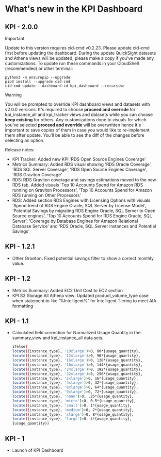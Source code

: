 # What's new in the KPI Dashboard

## KPI - 2.0.0
> [!IMPORTANT] 
> Update to this version requires cid-cmd v0.2.23. Please update cid-cmd first before updating the dashboard. During the update QuickSight datasets and Athena views will be updated, please make a copy if you've made any customizations. To update run these commands in your CloudShell (recommended) or other terminal:
```
python3 -m ensurepip --upgrade
pip3 install --upgrade cid-cmd
cid-cmd update --dashboard-id kpi_dashboard --recursive
```
> [!WARNING]
> You will be prompted to override KPI dashboard views and datasets with v2.0.0 versions. It's required to choose **proceed and override** for kpi_instance_all and kpi_tracker views and datasets while you can choose **keep existing** for others. Any customizations done to visuals for which you've selected **proceed and override** will be overwritten hence it's important to save copies of them in case you would like to re-implement them after update. You'll be able to see the diff of the changes before selecting an option.

Release notes:
* KPI Tracker: Added new KPI 'RDS Open Source Engines Coverage'
* Metrics Summary: Added RDS visual showing 'RDS Oracle Coverage', 'RDS SQL Server Coverage', 'RDS Open Source Engines Coverage', 'RDS Graviton Coverage'
* RDS: RDS Graviton coverage and savings estimations moved to the new RDS tab. Added visuals 'Top 10 Accounts Spend for Amazon RDS running on Graviton Processors', 'Top 10 Accounts Spend for Amazon RDS running on Other Processors' 
* RDS: Added section RDS Engines with Licensing Options with visuals 'Spend trend of RDS Engine Oracle, SQL Server by License Model', 'Potential Savings by migrating RDS Engine Oracle, SQL Server to Open Source engines', 'Top 10 Accounts Spend for RDS Engine Oracle, SQL Server', 'Coverage by Database Engines for Amazon Relational Database Service' and 'RDS Oracle, SQL Server  Instances and Potential Savings'

  

## KPI - 1.2.1
* Other Graviton: Fixed potential savings filter to show a correct monthly value.

## KPI - 1.2
* Metrics Summary: Added EC2 Unit Cost to EC2 section
* KPI S3 Storage All Athena view: Updated product_volume_type case when statement to like '%Intelligent%' for Intelligent Tiering to meet AIA formatting

## KPI - 1.1
* Calculated field correction for Normalized Usage Quantity in the summary_view and kpi_instance_all data sets. 
    ```bash
    ifelse(
    locate({instance_type}, '10xlarge')>0, 80*{usage_quantity},
    locate({instance_type}, '12xlarge')>0, 96*{usage_quantity},
    locate({instance_type}, '16xlarge')>0, 128*{usage_quantity},
    locate({instance_type}, '18xlarge')>0, 144*{usage_quantity},
    locate({instance_type}, '24xlarge')>0, 192*{usage_quantity},
    locate({instance_type}, '32xlarge')>0, 256*{usage_quantity}, 
    locate({instance_type}, '2xlarge')>0, 16*{usage_quantity},
    locate({instance_type}, '4xlarge')>0, 32*{usage_quantity},
    locate({instance_type}, '8xlarge')>0, 64*{usage_quantity},
    locate({instance_type}, '9xlarge')>0, 72*{usage_quantity},
    locate({instance_type}, 'nano')>0, .25*{usage_quantity},
    locate({instance_type}, 'micro')>0, 0.5*{usage_quantity},
    locate({instance_type}, 'small')>0, 1*{usage_quantity},
    locate({instance_type}, 'medium')>0, 2*{usage_quantity},
    locate({instance_type}, 'xlarge')>0, 8*{usage_quantity},
    locate({instance_type}, 'large')>0, 4*{usage_quantity},
    {usage_quantity})
    ```

## KPI - 1
* Launch of KPI Dashboard
